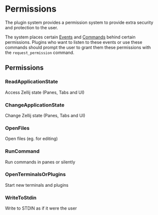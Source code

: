 # Permissions
The plugin system provides a permission system to provide extra security and protection to the user.

The system places certain [Events](./plugin-api-events.md) and [Commands](./plugin-api-commands.md) behind certain permissions.
Plugins who want to listen to these events or use these commands should prompt the user to grant them these permissions with the `request_permission` command.

## Permissions
### ReadApplicationState
Access Zellij state (Panes, Tabs and UI)

### ChangeApplicationState
Change Zellij state (Panes, Tabs and UI)

### OpenFiles
Open files (eg. for editing)

### RunCommand
Run commands in panes or silently

### OpenTerminalsOrPlugins
Start new terminals and plugins

### WriteToStdin
Write to STDIN as if it were the user
